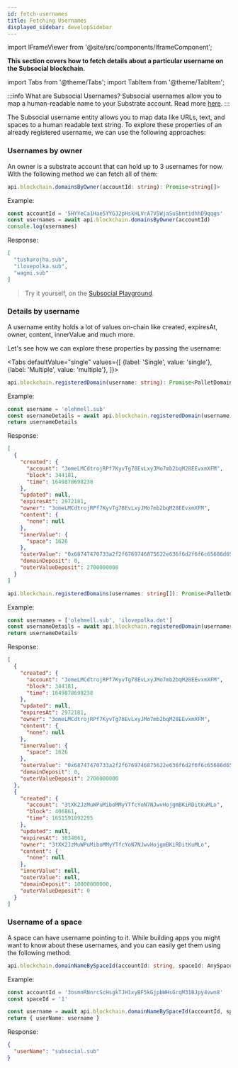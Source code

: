 ```yaml
---
id: fetch-usernames
title: Fetching Usernames
displayed_sidebar: developSidebar
---
```


<head>
  <title>Fetch Subsocial Usernames | JS SDK Guide</title>
</head>

import IFrameViewer from '@site/src/components/IframeComponent';

**This section covers how to fetch details about a particular username on the Subsocial blockchain.**

import Tabs from '@theme/Tabs';
import TabItem from '@theme/TabItem';

:::info What are Subsocial Usernames?
Subsocial usernames allow you to map a human-readable name to your Substrate account. Read more [here](/docs/tutorials/usernames).
:::

The Subsocial username entity allows you to map data like URLs, text, and spaces to a human readable text string. To explore these properties of an already registered username, we can use the following approaches:

### Usernames by owner

An owner is a substrate account that can hold up to 3 usernames for now. With the following method we can fetch all of them:

```typescript
api.blockchain.domainsByOwner(accountId: string): Promise<string[]>
```

Example:

```typescript
const accountId = '5HYYeCa1Hae5YYGJ2pHskHLVrA7V5WjaSuSbntidhhD9qqgs'
const usernames = await api.blockchain.domainsByOwner(accountId)
console.log(usernames)
```

Response:

```json
[
  "tusharojha.sub",
  "ilovepolka.sub",
  "wagmi.sub"
]
```

> Try it yourself, on the [Subsocial Playground](https://play.subsocial.network/reading-data/domains/by-owner).


 <IFrameViewer
      src="https://play.subsocial.network/reading-data/domains/by-owner?iframe=true"
  />


### Details by username

A username entity holds a lot of values on-chain like created, expiresAt, owner, content, innerValue and much more.

Let's see how we can explore these properties by passing the username:


<Tabs
defaultValue="single"
values={[
{label: 'Single', value: 'single'},
{label: 'Multiple', value: 'multiple'},
]}>
<TabItem value="single">


```typescript
api.blockchain.registeredDomain(username: string): Promise<PalletDomainsDomainMeta[]>
```

Example:

```typescript
const username = 'olehmell.sub'
const usernameDetails = await api.blockchain.registeredDomain(username)
return usernameDetails
```

Response:

```json
[
  {
    "created": {
      "account": "3omeLMCdtrojRPf7KyvTg78EvLxyJMo7mb2bqM28EEvxmXFM",
      "block": 344181,
      "time": 1649878698238
    },
    "updated": null,
    "expiresAt": 2972181,
    "owner": "3omeLMCdtrojRPf7KyvTg78EvLxyJMo7mb2bqM28EEvxmXFM",
    "content": {
      "none": null
    },
    "innerValue": {
      "space": 1626
    },
    "outerValue": "0x68747470733a2f2f6769746875622e636f6d2f6f6c65686d656c6c",
    "domainDeposit": 0,
    "outerValueDeposit": 2700000000
  }
]
```

  </TabItem>
  <TabItem value="multiple">


```typescript
api.blockchain.registeredDomains(usernames: string[]): Promise<PalletDomainsDomainMeta[]>
```

Example:

```typescript
const usernames = ['olehmell.sub', 'ilovepolka.dot']
const usernameDetails = await api.blockchain.registeredDomain(usernames)
return usernameDetails
```

Response:

```json
[
  {
    "created": {
      "account": "3omeLMCdtrojRPf7KyvTg78EvLxyJMo7mb2bqM28EEvxmXFM",
      "block": 344181,
      "time": 1649878698238
    },
    "updated": null,
    "expiresAt": 2972181,
    "owner": "3omeLMCdtrojRPf7KyvTg78EvLxyJMo7mb2bqM28EEvxmXFM",
    "content": {
      "none": null
    },
    "innerValue": {
      "space": 1626
    },
    "outerValue": "0x68747470733a2f2f6769746875622e636f6d2f6f6c65686d656c6c",
    "domainDeposit": 0,
    "outerValueDeposit": 2700000000
  },
  {
    "created": {
      "account": "3tXK2JzMuWPuMiboMMyYTfcYoN7NJwvHojgmBKiRDitKuMLo",
      "block": 406861,
      "time": 1651591092295
    },
    "updated": null,
    "expiresAt": 3034861,
    "owner": "3tXK2JzMuWPuMiboMMyYTfcYoN7NJwvHojgmBKiRDitKuMLo",
    "content": {
      "none": null
    },
    "innerValue": null,
    "outerValue": null,
    "domainDeposit": 10000000000,
    "outerValueDeposit": 0
  }
]
```

  </TabItem>
</Tabs>

<IFrameViewer
    src="https://play.subsocial.network/reading-data/domains/by-name?iframe=true"
/>



### Username of a space

A space can have username pointing to it. While building apps you might want to know about these usernames, and you can easily get them using the following method:

```typescript
api.blockchain.domainNameBySpaceId(accountId: string, spaceId: AnySpaceId): Promise<string>
```

Example:

```typescript
const accountId = '3osmnRNnrcScHsgkTJH1xyBF5kGjpbWHsGrqM31BJpy4vwn8'
const spaceId = '1'

const username = await api.blockchain.domainNameBySpaceId(accountId, spaceId)
return { userName: username }
```

Response:

```json
{
  "userName": "subsocial.sub"
}
```

<IFrameViewer
    src="https://play.subsocial.network/reading-data/domains/by-space?iframe=true"
/>

